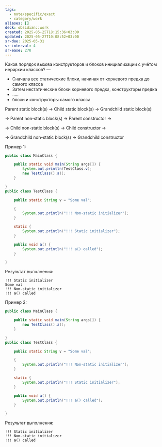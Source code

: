 ```yaml
---
tags:
  - note/specific/exact
  - category/work
aliases: []
deck: obsidian::work
created: 2025-05-25T18:15:36+03:00
updated: 2025-05-27T10:08:52+03:00
sr-due: 2025-05-31
sr-interval: 4
sr-ease: 270
---
```


Каков порядок вызова конструкторов и блоков инициализации с учётом иерархии классов?
—
- Сначала все статические блоки, начиная от корневого предка до самого класса
- Затем нестатические блоки корневого предка, конструкторы предка
- .....
- блоки и конструкторы самого класса

Parent static block(s) → Child static block(s) → Grandchild static block(s)

→ Parent non-static block(s) → Parent constructor →

→ Child non-static block(s) → Child constructor →

→ Grandchild non-static block(s) → Grandchild constructor

Пример 1:
```java
public class MainClass {

    public static void main(String args[]) {
        System.out.println(TestClass.v);
        new TestClass().a();
    }

}
public class TestClass {

    public static String v = "Some val";

    {
        System.out.println("!!! Non-static initializer");
    }

    static {
        System.out.println("!!! Static initializer");
    }

    public void a() {
        System.out.println("!!! a() called");
    }

}
```
Результат выполнения:
```
!!! Static initializer
Some val
!!! Non-static initializer
!!! a() called
```

Пример 2:
```java
public class MainClass {

    public static void main(String args[]) {        
        new TestClass().a();
    }

}
public class TestClass {

    public static String v = "Some val";

    {
        System.out.println("!!! Non-static initializer");
    }

    static {
        System.out.println("!!! Static initializer");
    }

    public void a() {
        System.out.println("!!! a() called");
    }

}
```
Результат выполнения:
```
!!! Static initializer
!!! Non-static initializer
!!! a() called
```
